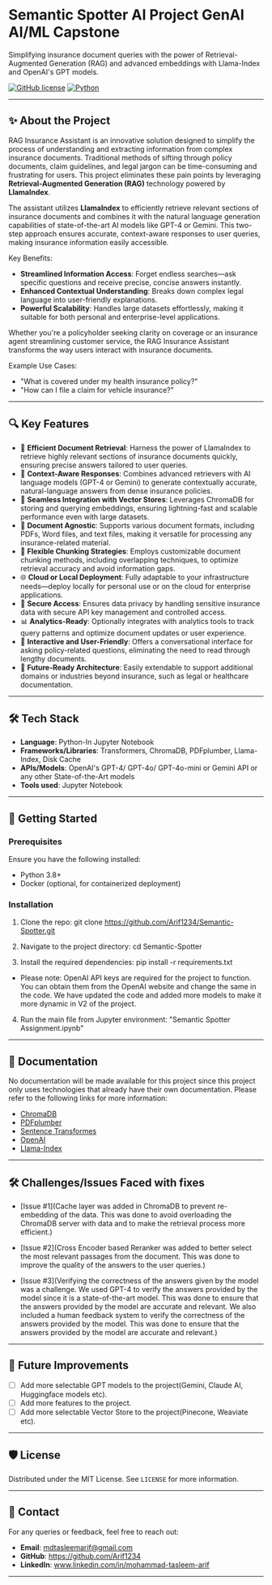 # Semantic Spotter AI Project GenAI AI/ML Capstone

Simplifying insurance document queries with the power of Retrieval-Augmented Generation (RAG) and advanced embeddings with Llama-Index and OpenAI's GPT models.

[![GitHub license](https://img.shields.io/badge/license-MIT-blue.svg)](LICENSE)
[![Python](https://img.shields.io/badge/python-3.8%2B-brightgreen.svg)](https://www.python.org/)

---

## ✨ About the Project

RAG Insurance Assistant is an innovative solution designed to simplify the process of understanding and extracting information from complex insurance documents. Traditional methods of sifting through policy documents, claim guidelines, and legal jargon can be time-consuming and frustrating for users. This project eliminates these pain points by leveraging **Retrieval-Augmented Generation (RAG)** technology powered by **LlamaIndex**.

The assistant utilizes **LlamaIndex** to efficiently retrieve relevant sections of insurance documents and combines it with the natural language generation capabilities of state-of-the-art AI models like GPT-4 or Gemini. This two-step approach ensures accurate, context-aware responses to user queries, making insurance information easily accessible.

Key Benefits:

- **Streamlined Information Access**: Forget endless searches—ask specific questions and receive precise, concise answers instantly.
- **Enhanced Contextual Understanding**: Breaks down complex legal language into user-friendly explanations.
- **Powerful Scalability**: Handles large datasets effortlessly, making it suitable for both personal and enterprise-level applications.

Whether you're a policyholder seeking clarity on coverage or an insurance agent streamlining customer service, the RAG Insurance Assistant transforms the way users interact with insurance documents.

Example Use Cases:

- "What is covered under my health insurance policy?"
- "How can I file a claim for vehicle insurance?"

---

## 🔍 Key Features

- 🌟 **Efficient Document Retrieval**: Harness the power of LlamaIndex to retrieve highly relevant sections of insurance documents quickly, ensuring precise answers tailored to user queries.
- 🤖 **Context-Aware Responses**: Combines advanced retrievers with AI language models (GPT-4 or Gemini) to generate contextually accurate, natural-language answers from dense insurance policies.
- 🔄 **Seamless Integration with Vector Stores**: Leverages ChromaDB for storing and querying embeddings, ensuring lightning-fast and scalable performance even with large datasets.
- 📄 **Document Agnostic**: Supports various document formats, including PDFs, Word files, and text files, making it versatile for processing any insurance-related material.
- 🧩 **Flexible Chunking Strategies**: Employs customizable document chunking methods, including overlapping techniques, to optimize retrieval accuracy and avoid information gaps.
- 🌐 **Cloud or Local Deployment**: Fully adaptable to your infrastructure needs—deploy locally for personal use or on the cloud for enterprise applications.
- 🔑 **Secure Access**: Ensures data privacy by handling sensitive insurance data with secure API key management and controlled access.
- 📊 **Analytics-Ready**: Optionally integrates with analytics tools to track query patterns and optimize document updates or user experience.
- 💬 **Interactive and User-Friendly**: Offers a conversational interface for asking policy-related questions, eliminating the need to read through lengthy documents.
- 🚀 **Future-Ready Architecture**: Easily extendable to support additional domains or industries beyond insurance, such as legal or healthcare documentation.

---

## 🛠️ Tech Stack

- **Language**: Python-In Jupyter Notebook
- **Frameworks/Libraries**: Transformers, ChromaDB, PDFplumber, Llama-Index, Disk Cache
- **APIs/Models**: OpenAI's GPT-4/ GPT-4o/ GPT-4o-mini or Gemini API or any other State-of-the-Art models
- **Tools used**: Jupyter Notebook

---

## 🚀 Getting Started

### Prerequisites

Ensure you have the following installed:

- Python 3.8+
- Docker (optional, for containerized deployment)

### Installation

1. Clone the repo:
   git clone https://github.com/Arif1234/Semantic-Spotter.git

2. Navigate to the project directory:
   cd Semantic-Spotter

3. Install the required dependencies:
   pip install -r requirements.txt

- Please note: OpenAI API keys are required for the project to function. You can obtain them from the OpenAI website and change the same in the code. We have updated the code and added more models to make it more dynamic in V2 of the project.

4. Run the main file from Jupyter environment:
   "Semantic Spotter Assignment.ipynb"

---

## 📖 Documentation

No documentation will be made available for this project since this project only uses technologies that already have their own documentation. Please refer to the following links for more information:

- [ChromaDB](https://docs.trychroma.com/)
- [PDFplumber](https://pypi.org/project/pdfplumber/0.1.2/)
- [Sentence Transformes](https://www.sbert.net/docs/)
- [OpenAI](https://platform.openai.com/docs/)
- [Llama-Index](https://www.llamaindex.ai/)

---

## 🛠️ Challenges/Issues Faced with fixes

- [Issue #1](Cache layer was added in ChromaDB to prevent re-embedding of the data. This was done to avoid overloading the ChromaDB server with data and to make the retrieval process more efficient.)

- [Issue #2](Cross Encoder based Reranker was added to better select the most relevant passages from the document. This was done to improve the quality of the answers to the user queries.)

- [Issue #3](Verifying the correctness of the answers given by the model was a challenge. We used GPT-4 to verify the answers provided by the model since it is a state-of-the-art model. This was done to ensure that the answers provided by the model are accurate and relevant. We also included a human feedback system to verify the correctness of the answers provided by the model. This was done to ensure that the answers provided by the model are accurate and relevant.)

---

## 🌟 Future Improvements

- [ ] Add more selectable GPT models to the project(Gemini, Claude AI, Huggingface models etc).
- [ ] Add more features to the project.
- [ ] Add more selectable Vector Store to the project(Pinecone, Weaviate etc).

---

## 🛡️ License

Distributed under the MIT License. See `LICENSE` for more information.

---

## 💬 Contact

For any queries or feedback, feel free to reach out:

- **Email**: mdtasleemarif@gmail.com
- **GitHub**: https://github.com/Arif1234
- **LinkedIn**: www.linkedin.com/in/mohammad-tasleem-arif

---
